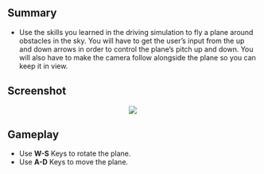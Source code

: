 ## Summary
* Use the skills you learned in the driving simulation to fly a plane around obstacles in the sky. You will have to get the user’s input from the up and down arrows in order to control the plane’s pitch up and down. You will also have to make the camera follow alongside the plane so you can keep it in view. 

## Screenshot

<p align="center">
  <img src="https://user-images.githubusercontent.com/108261595/220660856-d610d162-6c24-4a8d-978b-80e880098667.jpg"/>
</p>

## Gameplay
* Use **W-S** Keys to rotate the plane.
* Use **A-D** Keys to move the plane.
